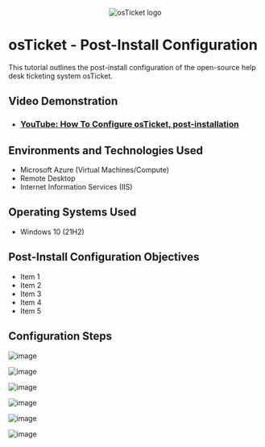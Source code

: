 <p align="center">
<img src="https://i.imgur.com/Clzj7Xs.png" alt="osTicket logo"/>
</p>

<h1>osTicket - Post-Install Configuration</h1>
This tutorial outlines the post-install configuration of the open-source help desk ticketing system osTicket.<br />


<h2>Video Demonstration</h2>

- ### [YouTube: How To Configure osTicket, post-installation](https://www.youtube.com)

<h2>Environments and Technologies Used</h2>

- Microsoft Azure (Virtual Machines/Compute)
- Remote Desktop
- Internet Information Services (IIS)

<h2>Operating Systems Used </h2>

- Windows 10</b> (21H2)

<h2>Post-Install Configuration Objectives</h2>

- Item 1
- Item 2
- Item 3
- Item 4
- Item 5

<h2>Configuration Steps</h2>

![image](https://github.com/user-attachments/assets/bb5b3a88-e6ea-4717-9742-3af0907dd77a)



![image](https://github.com/user-attachments/assets/d5ff8386-4e96-4aa7-a060-b299e4932961)




![image](https://github.com/user-attachments/assets/3a9e6860-2a59-40d3-91a3-185464845a62)




![image](https://github.com/user-attachments/assets/02b565e2-8eb2-4f2b-ac61-6d5a1bc0ddd4)




![image](https://github.com/user-attachments/assets/55ed7b77-2ff5-43d7-99cf-ab4b54e721be)





![image](https://github.com/user-attachments/assets/89936875-eb73-46e6-88e2-2a53fda64fdd)




